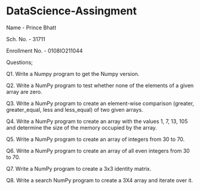 # DataScience-Assingment 

Name - Prince Bhatt

Sch. No. - 31711

Enrollment No. - 0108IO211044

Questions;

Q1. Write a Numpy program to get the Numpy version.

Q2. Write a NumPy program to test whether none of the
elements of a given array are zero.

Q3. Write a NumPy program to create an element-wise
comparison (greater, greater_equal, less and less_equal) of
two given arrays.

Q4. Write a NumPy program to create an array with the values
1, 7, 13, 105 and determine the size of the memory occupied
by the array.

Q5. Write a NumPy program to create an array of integers
from 30 to 70.

Q6. Write a NumPy program to create an array of all even
integers from 30 to 70.

Q7. Write a NumPy program to create a 3x3 identity matrix.

Q8. Write a search NumPy program to create a 3X4 array and
iterate over it.
